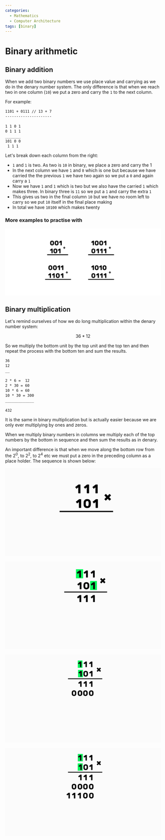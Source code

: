 ```yaml
---
categories:
  - Mathematics
  - Computer Architecture
tags: [binary]
---
```

# Binary arithmetic

## Binary addition

When we add two binary numbers we use place value and carrying as we do in the denary number system. The only difference is that when we reach two in one column (`10`) we put a zero and carry the `1` to the next column.

For example:

````
1101 + 0111 // 13 + 7
---------------------

1 1 0 1  
0 1 1 1  
_______
101	0 0
 1 1 1
````

Let's break down each column from the right:

* `1` and `1` is two. As two is `10` in binary, we place a zero and carry the 1
* In the next column we have `1` and `0` which is one but because we have carried the the previous `1` we have two again so we put a `0` and again carry a `1`
* Now we have `1` and `1` which is two but we also have the carried `1` which makes three. In binary three is `11` so we put a `1` and carry the extra `1`
* This gives us two in the final column `10` but we have no room left to carry so we put `10` itself in the final place making
* In total we have `10100` which makes twenty

### More examples to practise with

![](../img/../../img/Pasted_image_20220319174839.png)

## Binary multiplication

Let's remind ourselves of how we do long multiplication within the denary number system:

$$ 36 * 12 $$

So we multiply the bottom unit by the top unit and the top ten and then repeat the process with the bottom ten and sum the results.

````
36
12
__

2 * 6 =  12
2 * 30 = 60
10 * 6 = 60
10 * 30 = 300
_____________

432

````

It is the same in binary multiplication but is actually easier because we are only ever multiplying by ones and zeros.

When we multiply binary numbers in columns we multiply each of the top numbers by the bottom in sequence and then sum the results as in denary.

An important difference is that when we move along the bottom row from the $2^0$, to $2^2$, to $2^4$ etc we must put a zero in the preceding column as a place holder. The sequence is shown below:

![](/img/multiplication_01.gif)

![](/img/multiplication_02.gif)

![](/img/multiplication_03.gif)

![](/img/multiplication_04.gif)
